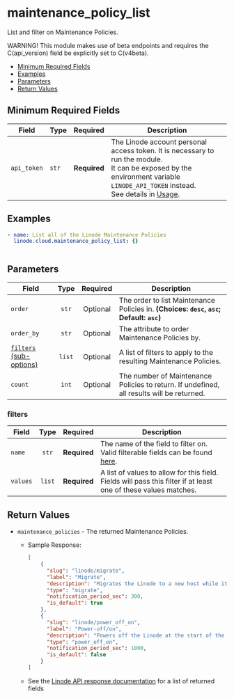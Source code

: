 # maintenance_policy_list

List and filter on Maintenance Policies.

WARNING! This module makes use of beta endpoints and requires the C(api_version) field be explicitly set to C(v4beta).

- [Minimum Required Fields](#minimum-required-fields)
- [Examples](#examples)
- [Parameters](#parameters)
- [Return Values](#return-values)

## Minimum Required Fields
| Field       | Type  | Required     | Description                                                                                                                                                                                                              |
|-------------|-------|--------------|--------------------------------------------------------------------------------------------------------------------------------------------------------------------------------------------------------------------------|
| `api_token` | `str` | **Required** | The Linode account personal access token. It is necessary to run the module. <br/>It can be exposed by the environment variable `LINODE_API_TOKEN` instead. <br/>See details in [Usage](https://github.com/linode/ansible_linode?tab=readme-ov-file#usage). |

## Examples

```yaml
- name: List all of the Linode Maintenance Policies
  linode.cloud.maintenance_policy_list: {}
```

```yaml

```


## Parameters

| Field     | Type | Required | Description                                                                  |
|-----------|------|----------|------------------------------------------------------------------------------|
| `order` | <center>`str`</center> | <center>Optional</center> | The order to list Maintenance Policies in.  **(Choices: `desc`, `asc`; Default: `asc`)** |
| `order_by` | <center>`str`</center> | <center>Optional</center> | The attribute to order Maintenance Policies by.   |
| [`filters` (sub-options)](#filters) | <center>`list`</center> | <center>Optional</center> | A list of filters to apply to the resulting Maintenance Policies.   |
| `count` | <center>`int`</center> | <center>Optional</center> | The number of Maintenance Policies to return. If undefined, all results will be returned.   |

### filters

| Field     | Type | Required | Description                                                                  |
|-----------|------|----------|------------------------------------------------------------------------------|
| `name` | <center>`str`</center> | <center>**Required**</center> | The name of the field to filter on. Valid filterable fields can be found [here](https://techdocs.akamai.com/linode-api/reference/get-policies).   |
| `values` | <center>`list`</center> | <center>**Required**</center> | A list of values to allow for this field. Fields will pass this filter if at least one of these values matches.   |

## Return Values

- `maintenance_policies` - The returned Maintenance Policies.

    - Sample Response:
        ```json
        [
            {
              "slug": "linode/migrate",
              "label": "Migrate",
              "description": "Migrates the Linode to a new host while it remains fully operational. Recommended for maximizing availability.",
              "type": "migrate",
              "notification_period_sec": 300,
              "is_default": true
            },
            {
              "slug": "linode/power_off_on",
              "label": "Power-off/on",
              "description": "Powers off the Linode at the start of the maintenance event and reboots it once the maintenance finishes. Recommended for maximizing performance.",
              "type": "power_off_on",
              "notification_period_sec": 1800,
              "is_default": false
            }
        ]
        ```
    - See the [Linode API response documentation](https://techdocs.akamai.com/linode-api/reference/get-policies) for a list of returned fields


